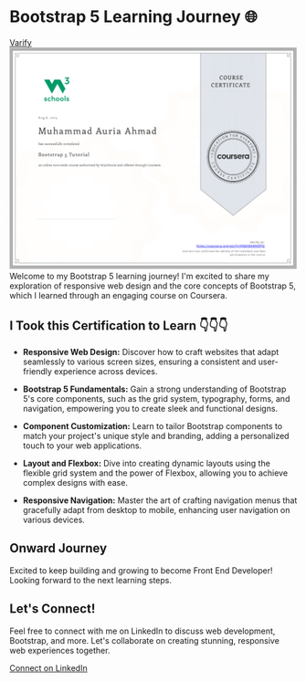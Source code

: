 # Bootstrap 5 Learning Journey 🌐
[Varify](https://coursera.org/share/5165a10fc486bcd19c244714be98e496)
![Certificate](Bootstrap_5.png)
Welcome to my Bootstrap 5 learning journey! I'm excited to share my exploration of responsive web design and the core concepts of Bootstrap 5, which I learned through an engaging course on Coursera.

## I Took this Certification to Learn 👇👇👇
- **Responsive Web Design:** Discover how to craft websites that adapt seamlessly to various screen sizes, ensuring a consistent and user-friendly experience across devices.

- **Bootstrap 5 Fundamentals:** Gain a strong understanding of Bootstrap 5's core components, such as the grid system, typography, forms, and navigation, empowering you to create sleek and functional designs.

- **Component Customization:** Learn to tailor Bootstrap components to match your project's unique style and branding, adding a personalized touch to your web applications.

- **Layout and Flexbox:** Dive into creating dynamic layouts using the flexible grid system and the power of Flexbox, allowing you to achieve complex designs with ease.

- **Responsive Navigation:** Master the art of crafting navigation menus that gracefully adapt from desktop to mobile, enhancing user navigation on various devices.
## Onward Journey
Excited to keep building and growing to become Front End Developer! Looking forward to the next learning steps.

## Let's Connect!
Feel free to connect with me on LinkedIn to discuss web development, Bootstrap, and more. Let's collaborate on creating stunning, responsive web experiences together.

[Connect on LinkedIn](https://www.linkedin.com/in/muhammad-auria-ahmad/)
